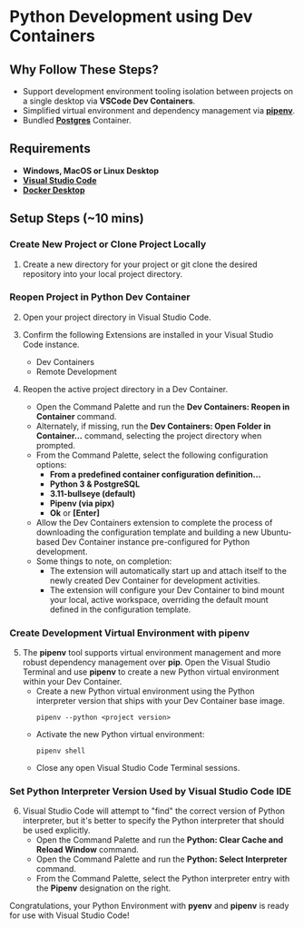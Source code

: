 # Python Development using Dev Containers
## Why Follow These Steps?
* Support development environment tooling isolation between projects on a single desktop via **VSCode Dev Containers**.
* Simplified virtual environment and dependency management via [**pipenv**](https://github.com/pypa/pipenv).
* Bundled [**Postgres**](https://www.postgresql.org/) Container.

## Requirements
* **Windows, MacOS or Linux Desktop**
* [**Visual Studio Code**](https://code.visualstudio.com/)
* [**Docker Desktop**](https://www.docker.com/products/docker-desktop/)

## Setup Steps (~10 mins)
### Create New Project or Clone Project Locally
1. Create a new directory for your project or git clone the desired repository into your local project directory.  

### Reopen Project in Python Dev Container
2. Open your project directory in Visual Studio Code.

3. Confirm the following Extensions are installed in your Visual Studio Code instance.
    * Dev Containers
    * Remote Development

4. Reopen the active project directory in a Dev Container.
    * Open the Command Palette and run the **Dev Containers: Reopen in Container** command. 
    * Alternately, if missing, run the **Dev Containers: Open Folder in Container...** command, selecting the project directory when prompted.
    * From the Command Palette, select the following configuration options:
        * **From a predefined container configuration definition...**
        * **Python 3 & PostgreSQL**
        * **3.11-bullseye (default)**
        * **Pipenv (via pipx)**
        * **Ok** or **[Enter]**
    * Allow the Dev Containers extension to complete the process of downloading the configuration template and building a new Ubuntu-based Dev Container instance pre-configured for Python development.  
    * Some things to note, on completion:
        * The extension will automatically start up and attach itself to the newly created Dev Container for development activities. 
        * The extension will configure your Dev Container to bind mount your local, active workspace, overriding the default mount defined in the configuration template.

### Create Development Virtual Environment with pipenv
5. The **pipenv** tool supports virtual environment management and more robust dependency management over **pip**.  Open the Visual Studio Terminal and use **pipenv** to create a new Python virtual environment within your Dev Container.
    * Create a new Python virtual environment using the Python interpreter version that ships with your Dev Container base image.
        ```
        pipenv --python <project version>
        ```
    * Activate the new Python virtual environment:
        ```
        pipenv shell
        ```
    * Close any open Visual Studio Code Terminal sessions.

### Set Python Interpreter Version Used by Visual Studio Code IDE
6. Visual Studio Code will attempt to "find" the correct version of Python interpreter, but it's better to specify the Python interpreter that should be used explicitly.
    * Open the Command Palette and run the **Python: Clear Cache and Reload Window** command.
    * Open the Command Palette and run the **Python: Select Interpreter** command.
    * From the Command Palette, select the Python interpreter entry with the **Pipenv** designation on the right.

Congratulations, your Python Environment with **pyenv** and **pipenv** is ready for use with Visual Studio Code!
